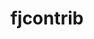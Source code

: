 ---
title: "fjcontrib"
layout: cache
categories: [package, develop-2025-03-16]
meta: {"compilers": ["gcc@=11.4.0"], "num_specs": 2, "num_specs_by_stack": {"hep": 2, "root": 2}, "oss": ["ubuntu22.04"], "platforms": ["linux"], "stacks": ["hep", "root"], "targets": ["x86_64_v3"], "versions": ["1.101"]}
spec_details: [{"compiler": "gcc@=11.4.0", "hash": "btrvgbisbqrjzhnhvmtdiprpquyi35qi", "os": "ubuntu22.04", "platform": "linux", "size": "-", "stacks": ["hep", "root"], "target": "x86_64_v3", "variants": ["build_system=autotools"], "versions": ["1.101"]}, {"compiler": "gcc@=11.4.0", "hash": "huicqa4qb2nireinkpdx65ovwat5lq57", "os": "ubuntu22.04", "platform": "linux", "size": "-", "stacks": ["hep", "root"], "target": "x86_64_v3", "variants": ["build_system=autotools"], "versions": ["1.101"]}]
---